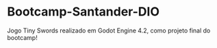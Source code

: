 # Bootcamp-Santander-DIO
 Jogo Tiny Swords realizado em Godot Engine 4.2, como projeto final do bootcamp!
